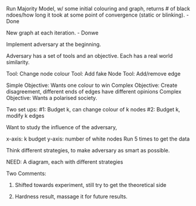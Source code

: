 Run Majority Model, w/ some initial colouring and graph, returns # of black ndoes/how long it took at some point of convergence (static or blinking). - Done

New graph at each iteration. - Donwe

Implement adversary at the beginning. 

Adversary has a set of tools and an objective. Each has a real world similarity.

Tool: Change node colour
Tool: Add fake Node
Tool: Add/remove edge


Simple Objective: Wants one colour to win
Complex Objective: Create disagreement, different ends of edges have different opinions
Complex Objective: Wants a polarised society.


Two set ups:
#1: Budget k, can change colour of k nodes
#2: Budget k, modify k edges


Want to study the influence of the adversary, 

x-axis: k budget y-axis: number of white nodes
Run 5 times to get the data

Think different strategies, to make adversary as smart as possible.

NEED: A diagram, each with different strategies 


Two Comments:
1. Shifted towards experiment, still try to get the theoretical side

2. Hardness result, massage it for future results. 

